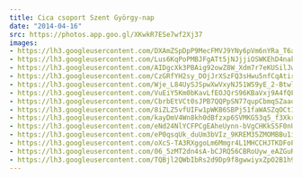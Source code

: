 ```yaml
---
title: Cica csoport Szent György-nap
date: "2014-04-16"
src: https://photos.app.goo.gl/XKwkR7ESe7wf2Xj37
images:
- https://lh3.googleusercontent.com/DXAmZSpDpP9MecFMVJ9YNy6pVm6nYRa_T6a9I2FCUa5F3--hPAgqmj2XGP-FCQ32r6a6MNA1xnhszHx5mWZcEsR4OS23YckhX4hfPWRqVimtuHV83HkKKl8T9p1IDF0ykd1BvTpSZA
- https://lh3.googleusercontent.com/Lus6KqPoPMBJFgATt5jNJjjiOSWKEhD4nakQFWxUOdOCtQgQNa9WwCoft8wbCDov-tvWwRd8Q6_mvaGGF3v3oU1iBD3_QWOG_noLLF8MRNqovgfeO3Zik9u51IyMTiSpJUdCRwLa-A
- https://lh3.googleusercontent.com/AIDgcXk3PBAig92owZ8W_Xdm7r7eKUSilJwBq9xYy5xKagNHugjBc0KtscfQY8AVYMcnztAtqt_dldwAKIQvpdkqwFnX96dA5StvLBXjK_p20w_Y0ofZjd96jp4rTvwjUfMC_4HyBg
- https://lh3.googleusercontent.com/CzGRfYH2sy_DOjJrXSzFQ3sHwu5nfCqAtirkySKsWEx_d_8wkosyADG2IKPWAtiGrP05IrZBGUvp10Z0h2rTHPEpMxbHy_l7r9ZhqRTZReGjsBpFD3PLsPsZzZmsTOHBT3aBWUOrIQ
- https://lh3.googleusercontent.com/Wje_L84UySJSpwXwVxyNJ51WS9yE_2-BtwlNEU5R_k2cPrrccGPoWuoIZ30TQ5p0oa7-t-WYneu6ycHkGCxL_s7NYL8YlQwjRb3XwwY-la2Yekaqq6Rur29T4glv2xinu_-7kSQ2Gg
- https://lh3.googleusercontent.com/VuEiY5Km0bKavLfEOJQrS96KBaVxj9A4fQFzmsx1SuLYWKktzvDsGqu6jcgH2zuzKl2qaycOfpQNsnLH0pl7UDQX1ERsipMkBgTko7yFyS9TYRLJrDdWtGF3rgImnVGQ2lQKO1DufQ
- https://lh3.googleusercontent.com/CbrbEtVCt0sJPB7QQPpSN77qupCbmqSZaaqzz5YSuW4ebn3St2f9OVwTYWwGkMUpiEAaJZrBOLV5J2lT0oWEnHUYN9M-HH4_RFd6IaTgB7FuocsE64iOC41_jqe4KysWE8SGhUkKyQ
- https://lh3.googleusercontent.com/8iZLZ5vfUIFw1pWKB6SBPj51faWASZqOCtIbGmdvbcxLB90a-O1qt7QFrCwWJ9QKSfz1fRTi8CgTy6MKS_b3tNGTxRU9k_9zasY5QyHz-0ipTeuIp0SfVgd6z71WsCx6TjrnV-5hDg
- https://lh3.googleusercontent.com/kayDmV4Wn8kh0dBfzxp6SVMKG53q5_f3XkrBkmZBb2_O3LS508I7zH3uNVsDpP9XgzgpXscZ2jxzsoh4IfYxgoRiTtr2-OPYIxxzgZdsZpQv8guBWCi3J2Mez2AxU9tbuQep86BLAg
- https://lh3.googleusercontent.com/eNd24NlYCFPCgEAheUynn-bVgCHKkS5F0nUbiYbuQaabIElXDWi88AQ_KkmHYH_xz7yFl-ruXdvKMdREulFgA_Jx76YYMVb9Pyfux5TVLgGQyYIvPNhz3exSD28UKwySnqlG-5Ermg
- https://lh3.googleusercontent.com/eP0qsqUk_duUm3bVIz_9KREM35ZMOMBBu1iOSnYmRRtOSCtmH6btvrLCDCRyu2nbfw4HMI6KKce9C2-1z3lpeeTAL9GS3XtSBxRoxUfPGMf7C7mxEae3bHbwHrP5vNfo_rZiPW7fnA
- https://lh3.googleusercontent.com/oXcS-TA3RXggoLm6Mmgr4L1MHCCHJTKDFoP1PM-z-5QF9knQhfpkSePjVYl1_oKkE7cTnY2mc2rJnAkMs8i1MWGwgNERKzzFIL2aDYsvMyDDmZSCDHr2x1oeOvi0k4kBPpyPVFrHKQ
- https://lh3.googleusercontent.com/06_5zMT2dn4sA-bCJRQ56CBRoUyw_eAZGuRsSign4NNeIsu7zxmdabM052-_N9ACv7f3-vR251jwIawhqFRmOSGW-jviSb903h5dRL_Y7xbfMS_C5dhcpjum_YHK96q5L7kGvyIumA
- https://lh3.googleusercontent.com/TQBjl2QWbIbRs2d9Dp9f8gwwiyxZpO2B1h9aoiV16RtCrWQ6eZmUZsNRbt5IkeOoRSfvyqmrCv2V68uKf_CXb8s_rtYguihdoe73AR1LkhAxRK8xRUoS-0ApHV67q8k0DYt0se3Fsg
---
```

